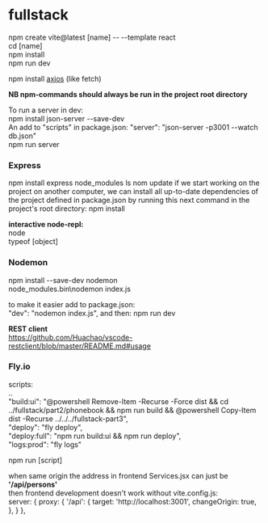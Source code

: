 # fullstack

npm create vite@latest [name] -- --template react  
cd [name]  
npm install  
npm run dev

npm install [axios](https://github.com/axios/axios) (like fetch)

**NB npm-commands should always be run in the project root directory**

To run a server in dev:  
npm install json-server --save-dev  
An add to "scripts" in package.json: "server": "json-server -p3001 --watch db.json"  
npm run server

### Express  
npm install express
node_modules ls
nom update
if we start working on the project on another computer, we can install all up-to-date dependencies of the project defined in package.json by running this next command in the project's root directory: npm install

**interactive node-repl:**  
node   
typeof [object]  

### Nodemon  
npm install --save-dev nodemon  
node_modules\.bin\nodemon index.js  

to make it easier add to package.json:  
"dev": "nodemon index.js",
and then: npm run dev

**REST client**  
https://github.com/Huachao/vscode-restclient/blob/master/README.md#usage  


### Fly.io

scripts:  
..  
"build:ui": "@powershell Remove-Item -Recurse -Force dist && cd ../fullstack/part2/phonebook && npm run build && @powershell Copy-Item dist -Recurse ../../../fullstack-part3",  
"deploy": "fly deploy",  
"deploy:full": "npm run build:ui && npm run deploy",      
"logs:prod": "fly logs"  

npm run [script]

when same origin the address in frontend Services.jsx can just be **'/api/persons'**  
then frontend development doesn't work without vite.config.js:  
  server: {
    proxy: {
      '/api': {
        target: 'http://localhost:3001',
        changeOrigin: true,
      },
    }
  },

